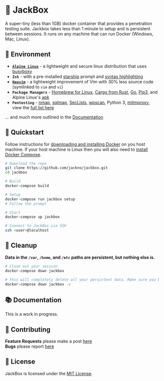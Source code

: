 # 🧨 JackBox

A super-tiny (less than 1GB) docker container that provides a penetration testing suite. Jackbox takes less than 1 minute to setup and is persistent between sessions. It runs on any machine that can run Docker (Windows, Mac, Linux).

## 🎡 Environment
- **[`Alpine Linux`](https://alpinelinux.org/)** - a lightweight and secure linux distribution that uses [busyboxy](https://busybox.net/downloads/BusyBox.html)
- **`Zsh`** - with a pre-installed [starship](https://github.com/starship/starship) prompt and [syntax highlighting](https://github.com/zsh-users/zsh-syntax-highlighting)
- **[`Neovim`](https://neovim.io/)** - a lightweight improvement of Vim with 30% less source code (symlinked to `vim` and `vi`)
- **`Package Managers`** - [Homebrew for Linux](https://brew.sh/), [Cargo from Rust](https://crates.io/), [Go](https://pkg.go.dev/), [Pip3](https://pypi.org/), and Alpine Linux's [apk](https://pkgs.alpinelinux.org)
- **`Pentesting`** - [nmap](https://nmap.org/), [sqlmap](http://sqlmap.org/), [SecLists](https://github.com/danielmiessler/SecLists), [wpscan](https://github.com/wpscanteam/wpscan), Python 3, [mitmproxy](https://mitmproxy.org/), view the [full list here](#TODO)

... and much more outlined in the [Documentation](#Documentation)

## 🚀 Quickstart
Follow instructions for [downloading and installing Docker](https://docs.docker.com/get-docker/) on you host machine. If your host machine is Linux then you will also need to [install Docker Compose](https://docs.docker.com/compose/install/).

```bash
# Download the repo
git clone https://github.com/jackno/jackbox.git
cd jackbox
```

```bash
# Build
docker-compose build

# Setup
docker-compose run jackbox setup
# Follow the prompt

# Start
docker-compose up jackbox
```

```bash
# Connect to JackBox via SSH
ssh <user>@localhost
```

## 🧼 Cleanup
**Data in the `/var`, `/home`, and `/etc` paths are persistent, but nothing else is.**

```bash
# Close out your session
docker-compose down jackbox
```

```bash
# This will completely delete all your persistent data. Make sure you back up sensitive files.
docker-compose down jackbox -v
```

## 📚 Documentation
This is a work in progress.

## 🤝 Contributing
**Feature Requests** please make a post [here](#)<br/>
**Bugs** please report [here](#)<br/>

## 📃 License
JackBox is licensed under the [MIT License](https://github.com/jackno/jackbox/blob/main/LICENSE).
